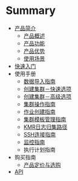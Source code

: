 # Summary

* [产品简介](README.md)
   * [产品概述](chan_pin_gai_shu.md)
   * [产品功能](chan_pin_gong_neng.md)
   * [产品优势](chan_pin_you_shi.md)
   * [使用场景](shi_yong_chang_jing.md)
* [快速入门](chapter1.md)
* 使用手册
   * [数据导入指南](shu_ju_dao_ru_zhi_nan.md)
   * [创建集群－快速选项](chuang_jian_ji_qun_kuai_su_xuan_xiang.md)
   * [创建集群－高级选项](chuang_jian_ji_qun_gao_ji_xuan_xiang.md)
   * [集群操作指南](ji_qun_cao_zuo_zhi_nan.md)
   * [作业创建指南](zuo_ye_chuang_jian_zhi_nan.md)
   * [集群模板管理指南](ji_qun_mo_ban_guan_li_zhi_nan.md)
   * [KMR日志归集路径](kmrri_zhi_gui_ji_lu_jing.md)
   * [SSH连接指南](sshlian_jie_zhi_nan.md)
   * [监控指南](jian_kong_zhi_nan.md)
   * 执行计划指南
* 购买指南
   * [产品定价与选购](chan_pin_ding_jia_yu_xuan_gou.md)
* [API](api.md)

